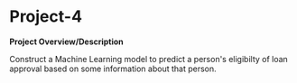 # Project-4

**Project Overview/Description**

Construct a Machine Learning model to predict a person's eligibilty of loan approval based on some information about that person. 

